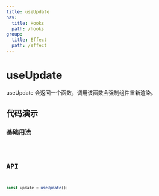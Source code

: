 ```yaml
---
title: useUpdate
nav:
  title: Hooks
  path: /hooks
group:
  title: Effect
  path: /effect
---
```


# useUpdate

useUpdate 会返回一个函数，调用该函数会强制组件重新渲染。

## 代码演示

### 基础用法

<code src="./__demo__/demo01.tsx" />

## API

```ts
const update = useUpdate();
```
